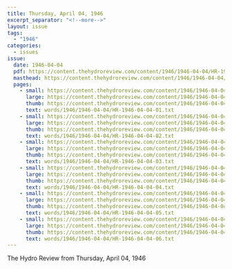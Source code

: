 ```yaml
---
title: Thursday, April 04, 1946
excerpt_separator: "<!--more-->"
layout: issue
tags:
  - "1946"
categories:
  - issues
issue:
  date: 1946-04-04
  pdf: https://content.thehydroreview.com/content/1946/1946-04-04/HR-1946-04-04.pdf
  masthead: https://content.thehydroreview.com/content/1946/1946-04-04/masthead/HR-1946-04-04.jpg
  pages:
    - small: https://content.thehydroreview.com/content/1946/1946-04-04/small/HR-1946-04-04-01.jpg
      large: https://content.thehydroreview.com/content/1946/1946-04-04/large/HR-1946-04-04-01.jpg
      thumb: https://content.thehydroreview.com/content/1946/1946-04-04/thumbnails/HR-1946-04-04-01.jpg
      text: words/1946/1946-04-04/HR-1946-04-04-01.txt
    - small: https://content.thehydroreview.com/content/1946/1946-04-04/small/HR-1946-04-04-02.jpg
      large: https://content.thehydroreview.com/content/1946/1946-04-04/large/HR-1946-04-04-02.jpg
      thumb: https://content.thehydroreview.com/content/1946/1946-04-04/thumbnails/HR-1946-04-04-02.jpg
      text: words/1946/1946-04-04/HR-1946-04-04-02.txt
    - small: https://content.thehydroreview.com/content/1946/1946-04-04/small/HR-1946-04-04-03.jpg
      large: https://content.thehydroreview.com/content/1946/1946-04-04/large/HR-1946-04-04-03.jpg
      thumb: https://content.thehydroreview.com/content/1946/1946-04-04/thumbnails/HR-1946-04-04-03.jpg
      text: words/1946/1946-04-04/HR-1946-04-04-03.txt
    - small: https://content.thehydroreview.com/content/1946/1946-04-04/small/HR-1946-04-04-04.jpg
      large: https://content.thehydroreview.com/content/1946/1946-04-04/large/HR-1946-04-04-04.jpg
      thumb: https://content.thehydroreview.com/content/1946/1946-04-04/thumbnails/HR-1946-04-04-04.jpg
      text: words/1946/1946-04-04/HR-1946-04-04-04.txt
    - small: https://content.thehydroreview.com/content/1946/1946-04-04/small/HR-1946-04-04-05.jpg
      large: https://content.thehydroreview.com/content/1946/1946-04-04/large/HR-1946-04-04-05.jpg
      thumb: https://content.thehydroreview.com/content/1946/1946-04-04/thumbnails/HR-1946-04-04-05.jpg
      text: words/1946/1946-04-04/HR-1946-04-04-05.txt
    - small: https://content.thehydroreview.com/content/1946/1946-04-04/small/HR-1946-04-04-06.jpg
      large: https://content.thehydroreview.com/content/1946/1946-04-04/large/HR-1946-04-04-06.jpg
      thumb: https://content.thehydroreview.com/content/1946/1946-04-04/thumbnails/HR-1946-04-04-06.jpg
      text: words/1946/1946-04-04/HR-1946-04-04-06.txt
---
```


The Hydro Review from Thursday, April 04, 1946

<!--more-->

